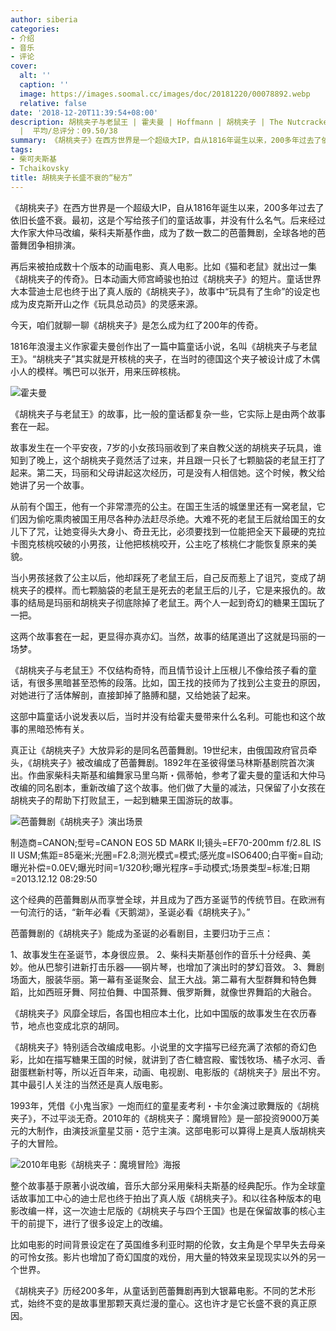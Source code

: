 ```yaml
---
author: siberia
categories:
- 介绍
- 音乐
- 评论
cover:
  alt: ''
  caption: ''
  image: https://images.soomal.cc/images/doc/20181220/00078892.webp
  relative: false
date: '2018-12-20T11:39:54+08:00'
description: 胡桃夹子与老鼠王 | 霍夫曼 | Hoffmann | 胡桃夹子 | The Nutcracker | 源自：微信公众号-音乐之友 | 版权：转载
  |  平均/总评分：09.50/38
summary: 《胡桃夹子》在西方世界是一个超级大IP，自从1816年诞生以来，200多年过去了依旧长盛不衰。最初，这是个写给孩子们的童话故事，并没有什么名气。后来经过大作家大仲马改编，柴科夫斯基作曲，成为了数一数二的芭蕾舞剧，全球各地的芭蕾舞团争相排演……
tags:
- 柴可夫斯基
- Tchaikovsky
title: 胡桃夹子长盛不衰的“秘方”
---
```


《胡桃夹子》在西方世界是一个超级大IP，自从1816年诞生以来，200多年过去了依旧长盛不衰。最初，这是个写给孩子们的童话故事，并没有什么名气。后来经过大作家大仲马改编，柴科夫斯基作曲，成为了数一数二的芭蕾舞剧，全球各地的芭蕾舞团争相排演。

再后来被拍成数十个版本的动画电影、真人电影。比如《猫和老鼠》就出过一集《胡桃夹子的传奇》。日本动画大师宫崎骏也拍过《胡桃夹子》的短片。童话世界大本营迪士尼也终于出了真人版的《胡桃夹子》，故事中“玩具有了生命”的设定也成为皮克斯开山之作《玩具总动员》的灵感来源。

今天，咱们就聊一聊《胡桃夹子》是怎么成为红了200年的传奇。

1816年浪漫主义作家霍夫曼创作出了一篇中篇童话小说，名叫《胡桃夹子与老鼠王》。“胡桃夹子”其实就是开核桃的夹子，在当时的德国这个夹子被设计成了木偶小人的模样。嘴巴可以张开，用来压碎核桃。

![霍夫曼](https://images.soomal.cc/images/doc/20181220/00078891.webp)





《胡桃夹子与老鼠王》的故事，比一般的童话都复杂一些，它实际上是由两个故事套在一起。

故事发生在一个平安夜，7岁的小女孩玛丽收到了来自教父送的胡桃夹子玩具，谁知到了晚上，这个胡桃夹子竟然活了过来，并且跟一只长了七颗脑袋的老鼠王打了起来。第二天，玛丽和父母讲起这次经历，可是没有人相信她。这个时候，教父给她讲了另一个故事。

从前有个国王，他有一个非常漂亮的公主。在国王生活的城堡里还有一窝老鼠，它们因为偷吃熏肉被国王用尽各种办法赶尽杀绝。大难不死的老鼠王后就给国王的女儿下了咒，让她变得头大身小、奇丑无比，必须要找到一位能把全天下最硬的克拉卡图克核桃咬破的小男孩，让他把核桃咬开，公主吃了核桃仁才能恢复原来的美貌。

当小男孩拯救了公主以后，他却踩死了老鼠王后，自己反而惹上了诅咒，变成了胡桃夹子的模样。而七颗脑袋的老鼠王是死去的老鼠王后的儿子，它是来报仇的。故事的结局是玛丽和胡桃夹子彻底除掉了老鼠王。两个人一起到奇幻的糖果王国玩了一把。

这两个故事套在一起，更显得亦真亦幻。当然，故事的结尾道出了这就是玛丽的一场梦。

《胡桃夹子与老鼠王》不仅结构奇特，而且情节设计上压根儿不像给孩子看的童话，有很多黑暗甚至恐怖的段落。比如，国王找的技师为了找到公主变丑的原因，对她进行了活体解剖，直接卸掉了胳膊和腿，又给她装了起来。

这部中篇童话小说发表以后，当时并没有给霍夫曼带来什么名利。可能也和这个故事的黑暗恐怖有关。

真正让《胡桃夹子》大放异彩的是同名芭蕾舞剧。19世纪末，由俄国政府官员牵头，《胡桃夹子》被改编成了芭蕾舞剧。1892年在圣彼得堡马林斯基剧院首次演出。作曲家柴科夫斯基和编舞家马里乌斯・佩蒂帕，参考了霍夫曼的童话和大仲马改编的同名剧本，重新改编了这个故事。他们做了大量的减法，只保留了小女孩在胡桃夹子的帮助下打败鼠王，一起到糖果王国游玩的故事。

![芭蕾舞剧《胡桃夹子》演出场景](https://images.soomal.cc/images/doc/20181220/00078892.webp)

制造商=CANON;型号=CANON EOS 5D MARK II;镜头=EF70-200mm f/2.8L IS II USM;焦距=85毫米;光圈=F2.8;测光模式=模式;感光度=ISO6400;白平衡=自动;曝光补偿=0.0EV;曝光时间=1/320秒;曝光程序=手动模式;场景类型=标准;日期=2013.12.12 08:29:50



这个经典的芭蕾舞剧从而享誉全球，并且成为了西方圣诞节的传统节目。在欧洲有一句流行的话，“新年必看《天鹅湖》，圣诞必看《胡桃夹子》。”

芭蕾舞剧的《胡桃夹子》能成为圣诞的必看剧目，主要归功于三点：

1、故事发生在圣诞节，本身很应景。
2、柴科夫斯基创作的音乐十分经典、美妙。他从巴黎引进新打击乐器――钢片琴，也增加了演出时的梦幻音效。
3、舞剧场面大，服装华丽。第一幕有圣诞聚会、鼠王大战。第二幕有大型群舞和特色舞蹈，比如西班牙舞、阿拉伯舞、中国茶舞、俄罗斯舞，就像世界舞蹈的大融合。

《胡桃夹子》风靡全球后，各国也相应本土化，比如中国版的故事发生在农历春节，地点也变成北京的胡同。

《胡桃夹子》特别适合改编成电影。小说里的文字描写已经充满了浓郁的奇幻色彩，比如在描写糖果王国的时候，就讲到了杏仁糖宫殿、蜜饯牧场、橘子水河、香甜蛋糕新村等，所以近百年来，动画、电视剧、电影版的《胡桃夹子》层出不穷。其中最引人关注的当然还是真人版电影。

1993年，凭借《小鬼当家》一炮而红的童星麦考利・卡尔金演过歌舞版的《胡桃夹子》，不过平淡无奇。2010年的《胡桃夹子：魔境冒险》是一部投资9000万美元的大制作，由演技派童星艾丽・范宁主演。这部电影可以算得上是真人版胡桃夹子的大冒险。

![2010年电影《胡桃夹子：魔境冒险》海报](https://images.soomal.cc/images/doc/20181220/00078890.webp)





整个故事基于原著小说改编，音乐大部分采用柴科夫斯基的经典配乐。作为全球童话故事加工中心的迪士尼也终于拍出了真人版《胡桃夹子》。和以往各种版本的电影改编一样，这一次迪士尼版的《胡桃夹子与四个王国》也是在保留故事的核心主干的前提下，进行了很多设定上的改编。

比如电影的时间背景设定在了英国维多利亚时期的伦敦，女主角是个早早失去母亲的可怜女孩。影片也增加了奇幻国度的戏份，用大量的特效来呈现现实以外的另一个世界。

《胡桃夹子》历经200多年，从童话到芭蕾舞剧再到大银幕电影。不同的艺术形式，始终不变的是故事里那颗天真烂漫的童心。这也许才是它长盛不衰的真正原因。